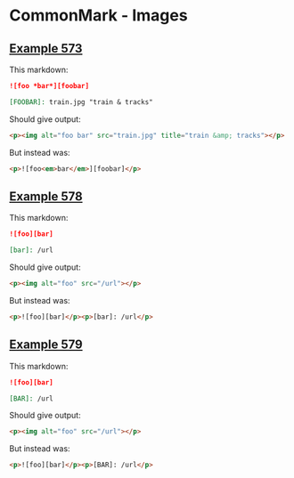 # CommonMark - Images

## [Example 573](https://spec.commonmark.org/0.29/#example-573)

This markdown:

```markdown
![foo *bar*][foobar]

[FOOBAR]: train.jpg "train & tracks"

```

Should give output:

```html
<p><img alt="foo bar" src="train.jpg" title="train &amp; tracks"></p>
```

But instead was:

```html
<p>![foo<em>bar</em>][foobar]</p>
```
## [Example 578](https://spec.commonmark.org/0.29/#example-578)

This markdown:

```markdown
![foo][bar]

[bar]: /url

```

Should give output:

```html
<p><img alt="foo" src="/url"></p>
```

But instead was:

```html
<p>![foo][bar]</p><p>[bar]: /url</p>
```
## [Example 579](https://spec.commonmark.org/0.29/#example-579)

This markdown:

```markdown
![foo][bar]

[BAR]: /url

```

Should give output:

```html
<p><img alt="foo" src="/url"></p>
```

But instead was:

```html
<p>![foo][bar]</p><p>[BAR]: /url</p>
```
